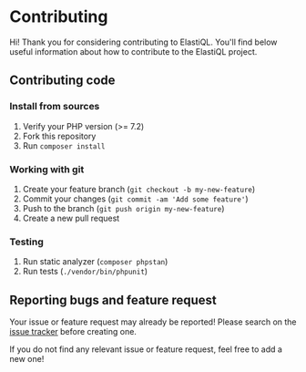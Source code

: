# Contributing

Hi! Thank you for considering contributing to ElastiQL. You'll
find below useful information about how to contribute to the ElastiQL project.

## Contributing code

### Install from sources

1. Verify your PHP version (>= 7.2)
2. Fork this repository
3. Run `composer install`

### Working with git

1. Create your feature branch (`git checkout -b my-new-feature`)
2. Commit your changes (`git commit -am 'Add some feature'`)
3. Push to the branch (`git push origin my-new-feature`)
4. Create a new pull request

### Testing

1. Run static analyzer (`composer phpstan`)
2. Run tests (`./vendor/bin/phpunit`)

## Reporting bugs and feature request

Your issue or feature request may already be reported!
Please search on the [issue tracker](../../issues) before creating one.

If you do not find any relevant issue or feature request, feel free to
add a new one!
